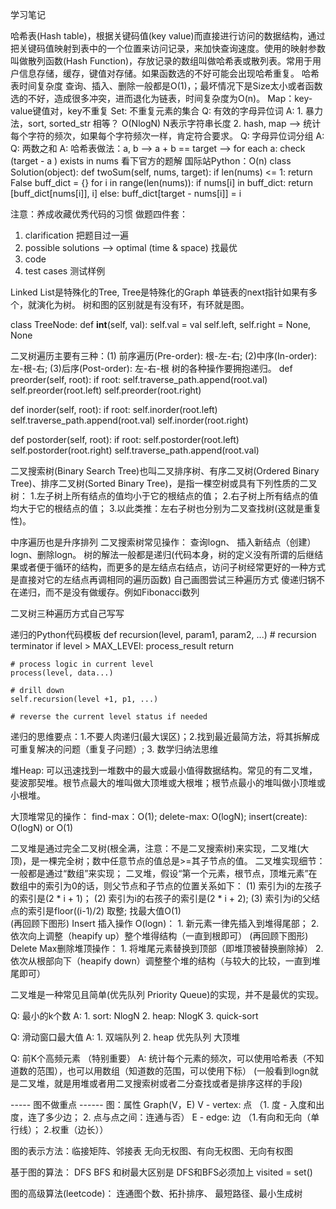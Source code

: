 学习笔记

哈希表(Hash table)，根据关键码值(key value)而直接进行访问的数据结构，通过把关键码值映射到表中的一个位置来访问记录，来加快查询速度。使用的映射参数叫做散列函数(Hash Function)，存放记录的数组叫做哈希表或散列表。常用于用户信息存储，缓存，键值对存储。如果函数选的不好可能会出现哈希重复。
哈希表时间复杂度 查询、插入、删除一般都是O(1)，；最坏情况下是Size太小或者函数选的不好，造成很多冲突，进而退化为链表，时间复杂度为O(n)。
Map：key-value键值对，key不重复
Set: 不重复元素的集合
Q: 有效的字母异位词
A: 1. 暴力法，sort, sorted_str 相等？ O(NlogN)  N表示字符串长度
2. hash, map --> 统计每个字符的频次，如果每个字符频次一样，肯定符合要求。
Q: 字母异位词分组
A: 
Q: 两数之和
A: 哈希表做法：a, b --> a + b == target --> for each a: check (target - a ) exists in nums
看下官方的题解
国际站Python：O(n) 
class Solution(object):
    def twoSum(self, nums, target):
        if len(nums) <= 1:
            return False
        buff_dict = {}
        for i in range(len(nums)):
            if nums[i] in buff_dict:
                return [buff_dict[nums[i]], i]
            else:
                buff_dict[target - nums[i]] = i

注意：养成收藏优秀代码的习惯
做题四件套：
1. clarification   把题目过一遍
2. possible  solutions --> optimal (time & space) 找最优
3. code  
4. test cases 测试样例

Linked List是特殊化的Tree, Tree是特殊化的Graph
单链表的next指针如果有多个，就演化为树。
树和图的区别就是有没有环，有环就是图。

class TreeNode:
  def __int__(self, val):
    self.val = val
    self.left, self.right = None, None

二叉树遍历主要有三种：(1) 前序遍历(Pre-order): 根-左-右; (2)中序(In-order): 左-根-右; (3)后序(Post-order): 左-右-根
树的各种操作要拥抱递归。
def preorder(self, root):
    if root:
        self.traverse_path.append(root.val)
        self.preorder(root.left)
        self.preorder(root.right)

def inorder(self, root):
    if root:
        self.inorder(root.left)
        self.traverse_path.append(root.val)
        self.inorder(root.right)

def postorder(self, root):
    if root:
        self.postorder(root.left)
        self.postorder(root.right)
        self.traverse_path.append(root.val)

二叉搜索树(Binary Search Tree)也叫二叉排序树、有序二叉树(Ordered Binary Tree)、排序二叉树(Sorted Binary Tree)，是指一棵空树或具有下列性质的二叉树：
1.左子树上所有结点的值均小于它的根结点的值；
2.右子树上所有结点的值均大于它的根结点的值；
3.以此类推：左右子树也分别为二叉查找树(这就是重复性)。

中序遍历也是升序排列
二叉搜索树常见操作： 查询logn、 插入新结点（创建）logn、删除logn。
树的解法一般都是递归(代码本身，树的定义没有所谓的后继结果或者便于循环的结构，而更多的是左结点右结点，访问子树经常更好的一种方式是直接对它的左结点再调相同的遍历函数)
自己画图尝试三种遍历方式
傻递归锅不在递归，而不是没有做缓存。例如Fibonacci数列

二叉树三种遍历方式自己写写

递归的Python代码模板
def recursion(level, param1, param2, ...)
    # recursion terminator
    if level > MAX_LEVEl:
        process_result
        return

    # process logic in current level
    process(level, data...)

    # drill down
    self.recursion(level +1, p1, ...)

    # reverse the current level status if needed

递归的思维要点：1.不要人肉递归(最大误区)；2.找到最近最简方法，将其拆解成可重复解决的问题（重复子问题）; 3. 数学归纳法思维

堆Heap: 可以迅速找到一堆数中的最大或最小值得数据结构。常见的有二叉堆，斐波那契堆。根节点最大的堆叫做大顶堆或大根堆；根节点最小的堆叫做小顶堆或小根堆。

大顶堆常见的操作： find-max：O(1);  delete-max: O(logN); insert(create): O(logN) or O(1)

二叉堆是通过完全二叉树(根全满，注意：不是二叉搜索树)来实现，二叉堆(大顶)，是一棵完全树；数中任意节点的值总是>=其子节点的值。 
二叉堆实现细节：一般都是通过“数组”来实现；
二叉堆，假设“第一个元素，根节点，顶堆元素”在数组中的索引为0的话，则父节点和子节点的位置关系如下：
(1) 索引为i的左孩子的索引是(2 * i + 1)；
(2) 索引为i的右孩子的索引是(2 * i + 2);
(3) 索引为i的父结点的索引是floor((i-1)/2) 取整;
找最大值O(1)  
(再回顾下图形) Insert 插入操作 O(logn)： 1. 新元素一律先插入到堆得尾部； 2. 依次向上调整（heapify up）整个堆得结构（一直到根即可）
(再回顾下图形) Delete Max删除堆顶操作： 1. 将堆尾元素替换到顶部（即堆顶被替换删除掉） 2.依次从根部向下（heapify down）调整整个堆的结构（与较大的比较，一直到堆尾即可）

二叉堆是一种常见且简单(优先队列 Priority Queue)的实现，并不是最优的实现。

Q: 最小的k个数
A: 1. sort: NlogN  2. heap: NlogK  3. quick-sort

Q: 滑动窗口最大值
A: 1. 双端队列 2. heap 优先队列 大顶堆 

Q: 前K个高频元素 （特别重要）
A: 统计每个元素的频次，可以使用哈希表（不知道数的范围），也可以用数组（知道数的范围，可以使用下标）
(一般看到logn就是二叉堆，就是用堆或者用二叉搜索树或者二分查找或者是排序这样的手段)

----- 图不做重点 ------
图：属性 Graph(V，E)
V - vertex: 点 （1. 度 - 入度和出度，连了多少边； 2. 点与点之间：连通与否）
E - edge: 边 （1.有向和无向（单行线）； 2.权重（边长））

图的表示方法：临接矩阵、邻接表
无向无权图、有向无权图、无向有权图

基于图的算法： DFS BFS
和树最大区别是 DFS和BFS必须加上 visited = set()  

图的高级算法(leetcode)： 连通图个数、拓扑排序、 最短路径、最小生成树
